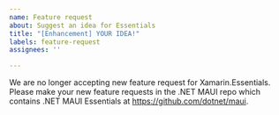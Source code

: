 ```yaml
---
name: Feature request
about: Suggest an idea for Essentials
title: "[Enhancement] YOUR IDEA!"
labels: feature-request 
assignees: ''

---
```

We are no longer accepting new feature request for Xamarin.Essentials. Please make your new feature requests in the .NET MAUI repo which contains .NET MAUI Essentials at https://github.com/dotnet/maui.
